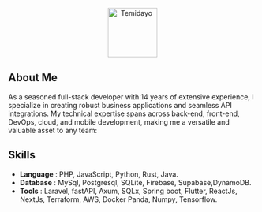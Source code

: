 <p align="center"><a href="https://briefbrew.com/oyewodayo" target="_blank"><img src="https://avatars.githubusercontent.com/u/8675502?v=4" width="100" alt="Temidayo"></a></p>


## About Me

As a seasoned full-stack developer with 14 years of extensive experience, I specialize in creating robust business applications and seamless API integrations. My technical expertise spans across back-end, front-end, DevOps, cloud, and mobile development, making me a versatile and valuable asset to any team:

## Skills
- <strong>Language</strong> : PHP, JavaScript, Python, Rust, Java.
- <strong>Database</strong> : MySql, Postgresql, SQLite, Firebase, Supabase,DynamoDB.
- <strong>Tools</strong> : Laravel, fastAPI, Axum, SQLx, Spring boot, Flutter, ReactJs, NextJs, Terraform, AWS, Docker Panda, Numpy, Tensorflow.
